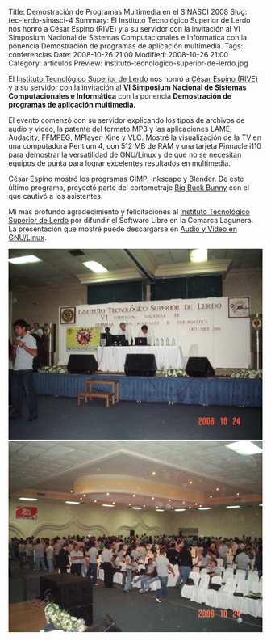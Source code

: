 Title: Demostración de Programas Multimedia en el SINASCI 2008
Slug: tec-lerdo-sinasci-4
Summary: El Instituto Tecnológico Superior de Lerdo nos honró a César Espino (RIVE) y a su servidor con la invitación al VI Simposium Nacional de Sistemas Computacionales e Informática con la ponencia Demostración de programas de aplicación multimedia.
Tags: conferencias
Date: 2008-10-26 21:00
Modified: 2008-10-26 21:00
Category: articulos
Preview: instituto-tecnologico-superior-de-lerdo.jpg


El [Instituto Tecnológico Superior de Lerdo](http://www.itslerdo.edu.mx/) nos honró a [César Espino (RIVE)](http://riveonline.com/) y a su servidor con la invitación al **VI Simposium Nacional de Sistemas Computacionales e Informática** con la ponencia **Demostración de programas de aplicación multimedia.**

El evento comenzó con su servidor explicando los tipos de archivos de audio y video, la patente del formato MP3 y las aplicaciones LAME, Audacity, FFMPEG, MPlayer, Xine y VLC. Mostré la visualización de la TV en una computadora Pentium 4, con 512 MB de RAM y una tarjeta Pinnacle i110 para demostrar la versatilidad de GNU/Linux y de que no se necesitan equipos de punta para lograr excelentes resultados en multimedia.

César Espino mostró los programas GIMP, Inkscape y Blender. De este último programa, proyectó parte del cortometraje [Big Buck Bunny](http://www.bigbuckbunny.org/) con el que cautivó a los asistentes.

Mi más profundo agradecimiento y felicitaciones al [Instituto Tecnológico Superior de Lerdo](http://www.itslerdo.edu.mx/) por difundir el Software Libre en la Comarca Lagunera. La presentación que mostré puede descargarse en [Audio y Video en GNU/Linux]({filename}/presentaciones/audio-y-video-en-gnu-linux/audio-y-video-en-gnu-linux.md).

<img class="img-fluid" src="tec-lerdo-sinasci-1.jpg" alt="Demostración de Programas Multimedia, Tec de Lerdo, Foto 1">

<img class="img-fluid" src="tec-lerdo-sinasci-2.jpg" alt="Demostración de Programas Multimedia, Tec de Lerdo, Foto 2">
